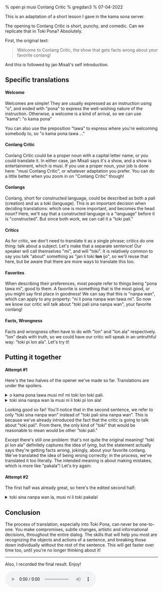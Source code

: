 % open pi musi Conlang Critic
% gregdan3
% 07-04-2022

This is an adaptation of a short lesson I gave in the kama sona server.

The opening to Conlang Critic is short, punchy, and comedic. Can we replicate
that in Toki Pona? Absolutely.

First, the original text:

> Welcome to Conlang Critic, the show that gets facts wrong about _your_
> favorite conlang!

And this is followed by jan Misali's self introduction.

## Specific translations

#### Welcome

Welcomes are simple! They are usually expressed as an instruction using "o",
and ended with "pona" to express the well-wishing nature of the instruction.
Otherwise, a welcome is a kind of arrival, so we can use "kama": "o kama pona"

You can also use the preposition "tawa" to express where you're welcoming
somebody to, so "o kama pona tawa ..."

#### Conlang Critic

Conlang Critic could be a proper noun with a capital letter name, or you could
translate it. In either case, jan Misali says it's a show, and a show is
entertainment, which is musi. If you use a proper noun, your job is done here:
"musi Conlang Critic", or whatever adaptation you prefer. You can do a little
better when you zoom in on "Conlang Critic" though!

#### Conlangs

Conlang, short for constructed language, could be described as both a pali
(creation) and as a toki (language). This is an important decision when
deciding translations: which one is more important, and becomes the head noun?
Here, we'll say that a constructed language is a "language" before it is
"constructed". But since both work, we can call it a "toki pali."

#### Critics

As for critic, we don't need to translate it as a single phrase; critics do one
thing: talk about a subject. Let's make that a separate sentence! Our speaker
will call themselves "mi", and will "toki". It is relatively common to say you
talk "about" something as "jan li toki **lon** ijo", so we'll reuse that here,
but be aware that there are more ways to translate this too.

#### Favorites

When describing their preferences, most people refer to things being "pona tawa
mi", good to them. A favorite is something that is the most good, or you might
say first place in goodness! We can say that this is "nanpa wan", which can
apply to any property: "ni li pona nanpa wan tawa mi". So now we know our
critic will talk about "toki pali sina nanpa wan", your favorite conlang!

#### Facts, Wrongness

Facts and wrongness often have to do with "lon" and "lon ala" respectively.
"lon" deals with truth, so we could have our critic will speak in an untruthful
way: "toki pi lon ala". Let's try it!

## Putting it together

#### Attempt #1

Here's the two halves of the opener we've made so far. Translations are under
the spoilers.

<details> <summary> o kama pona tawa musi mi! mi toki lon toki pali. </summary>
Welcome to my entertainment! I talk about created languages. </details>

<details> <summary> toki sina nanpa wan la musi ni li toki pi lon ala!
</summary> In the context of your favorite language, this entertainment tells
lies! </details>

Looking good so far! You'll notice that in the second sentence, we refer to
only "toki sina nanpa wan" instead of "toki pali sina nanpa wan". This is
because we've already introduced the fact that the critic is going to talk
about "toki pali". From there, the only kind of "toki" that would be reasonable
to mean would be other "toki pali."

Except there's still one problem: that's not quite the original meaning! "toki
pi lon ala" definitely captures the idea of _lying_, but the statement actually
says they're getting facts _wrong_, jokingly, about your favorite conlang.
We've translated the idea of being wrong correctly; in the process, we've
translated it too literally. The intended meaning is about making mistakes,
which is more like "pakala"! Let's try again:

#### Attempt #2

The first half was already great, so here's the edited second half:

<details> <summary> toki sina nanpa wan la, musi ni li toki pakala! </summary> 
In the context of your favorite language, this entertainment speaks mistakenly!
</details>

## Conclusion

The process of translation, especially into Toki Pona, can never be one-to-one.
You make compromises, subtle changes, artistic and informational decisions,
throughout the entire dialog. The skills that will help you most are
recognizing the objects and actions of a sentence, and breaking those down
individually without the rest of the sentence. This will get faster over time
too, until you're no longer thinking about it!

---

Also, I recorded the final result. Enjoy!

<audio controls src="/conlangcritic.mp3"> </audio>
